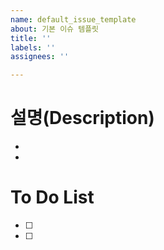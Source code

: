 ```yaml
---
name: default_issue_template
about: 기본 이슈 템플릿
title: ''
labels: ''
assignees: ''

---
```


# 설명(Description)
- 
- 

# To Do List
- [ ] 
- [ ] 
